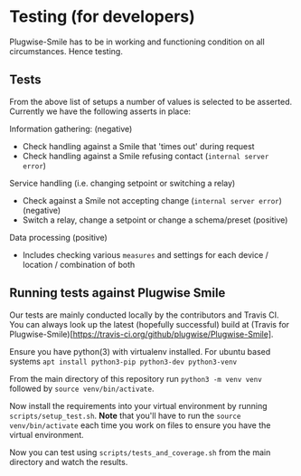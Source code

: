 # Testing (for developers)

Plugwise-Smile has to be in working and functioning condition on all circumstances. Hence testing.

## Tests
From the above list of setups a number of values is selected to be asserted. Currently we have the following asserts in place:

Information gathering: (negative)

  - Check handling against a Smile that 'times out' during request
  - Check handling against a Smile refusing contact (`internal server error`)

Service handling (i.e. changing setpoint or switching a relay)

  - Check against a Smile not accepting change (`internal server error`) (negative)
  - Switch a relay, change a setpoint or change a schema/preset (positive)

Data processing (positive)
  - Includes checking various `measures` and settings for each device / location / combination of both

## Running tests against Plugwise Smile

Our tests are mainly conducted locally by the contributors and Travis CI. You can always look up the latest (hopefully successful) build at (Travis for Plugwise-Smile)[https://travis-ci.org/github/plugwise/Plugwise-Smile].

Ensure you have python(3) with virtualenv installed. For ubuntu based systems `apt install python3-pip python3-dev python3-venv`

From the main directory of this repository run `python3 -m venv venv` followed by `source venv/bin/activate`. 

Now install the requirements into your virtual environment by running `scripts/setup_test.sh`. **Note** that you'll have to run the `source venv/bin/activate` each time you work on files to ensure you have the virtual environment.

Now you can test using `scripts/tests_and_coverage.sh` from the main directory and watch the results.
